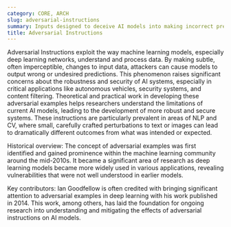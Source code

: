 ```yaml
---
category: CORE, ARCH
slug: adversarial-instructions
summary: Inputs designed to deceive AI models into making incorrect predictions or decisions, highlighting vulnerabilities in their learning algorithms.
title: Adversarial Instructions
---
```


Adversarial Instructions exploit the way machine learning models, especially deep learning networks, understand and process data. By making subtle, often imperceptible, changes to input data, attackers can cause models to output wrong or undesired predictions. This phenomenon raises significant concerns about the robustness and security of AI systems, especially in critical applications like autonomous vehicles, security systems, and content filtering. Theoretical and practical work in developing these adversarial examples helps researchers understand the limitations of current AI models, leading to the development of more robust and secure systems. These instructions are particularly prevalent in areas of NLP and CV, where small, carefully crafted perturbations to text or images can lead to dramatically different outcomes from what was intended or expected.

Historical overview: The concept of adversarial examples was first identified and gained prominence within the machine learning community around the mid-2010s. It became a significant area of research as deep learning models became more widely used in various applications, revealing vulnerabilities that were not well understood in earlier models.

Key contributors: Ian Goodfellow is often credited with bringing significant attention to adversarial examples in deep learning with his work published in 2014. This work, among others, has laid the foundation for ongoing research into understanding and mitigating the effects of adversarial instructions on AI models.